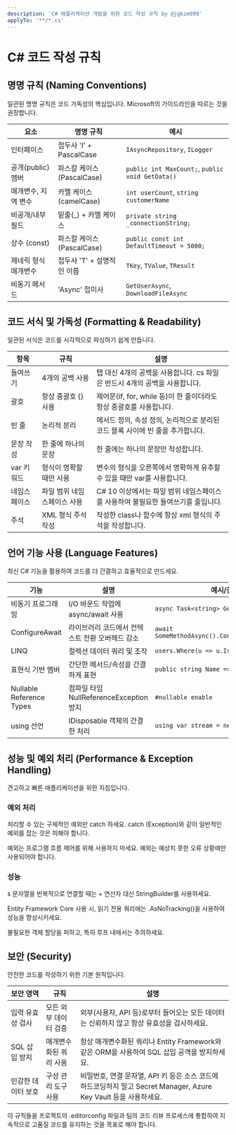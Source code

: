 ```yaml
---
description: 'C# 애플리케이션 개발을 위한 코드 작성 규칙 by @jgkim999'
applyTo: '**/*.cs'
---
```


# C# 코드 작성 규칙

## 명명 규칙 (Naming Conventions)

일관된 명명 규칙은 코드 가독성의 핵심입니다. Microsoft의 가이드라인을 따르는 것을 권장합니다.

| 요소 | 명명 규칙 | 예시 |
|------|-----------|------|
| 인터페이스 | 접두사 'I' + PascalCase | `IAsyncRepository`, `ILogger` |
| 공개(public) 멤버 | 파스칼 케이스 (PascalCase) | `public int MaxCount;`, `public void GetData()` |
| 매개변수, 지역 변수 | 카멜 케이스 (camelCase) | `int userCount`, `string customerName` |
| 비공개/내부 필드 | 밑줄(_) + 카멜 케이스 | `private string _connectionString;` |
| 상수 (const) | 파스칼 케이스 (PascalCase) | `public const int DefaultTimeout = 5000;` |
| 제네릭 형식 매개변수 | 접두사 'T' + 설명적인 이름 | `TKey`, `TValue`, `TResult` |
| 비동기 메서드 | 'Async' 접미사 | `GetUserAsync`, `DownloadFileAsync` |

## 코드 서식 및 가독성 (Formatting & Readability)

일관된 서식은 코드를 시각적으로 파싱하기 쉽게 만듭니다.

| 항목 | 규칙 | 설명 |
|------|------|------|
| 들여쓰기 | 4개의 공백 사용 | 탭 대신 4개의 공백을 사용합니다. cs 파일은 반드시 4개의 공백을 사용합니다. |
| 괄호 | 항상 중괄호 {} 사용 | 제어문(if, for, while 등)이 한 줄이더라도 항상 중괄호를 사용합니다. |
| 빈 줄 | 논리적 분리 | 메서드 정의, 속성 정의, 논리적으로 분리된 코드 블록 사이에 빈 줄을 추가합니다. |
| 문장 작성 | 한 줄에 하나의 문장 | 한 줄에는 하나의 문장만 작성합니다. |
| var 키워드 | 형식이 명확할 때만 사용 | 변수의 형식을 오른쪽에서 명확하게 유추할 수 있을 때만 var를 사용합니다. |
| 네임스페이스 | 파일 범위 네임스페이스 사용 | C# 10 이상에서는 파일 범위 네임스페이스를 사용하여 불필요한 들여쓰기를 줄입니다. |
| 주석 | XML 형식 주석 작성 | 작성한 class나 함수에 항상 xml 형식의 주석을 작성합니다. |

## 언어 기능 사용 (Language Features)

최신 C# 기능을 활용하여 코드를 더 간결하고 효율적으로 만드세요.

| 기능 | 설명 | 예시/참고 |
|------|------|------|
| 비동기 프로그래밍 | I/O 바운드 작업에 async/await 사용 | `async Task<string> GetDataAsync()` |
| ConfigureAwait | 라이브러리 코드에서 컨텍스트 전환 오버헤드 감소 | `await SomeMethodAsync().ConfigureAwait(false)` |
| LINQ | 컬렉션 데이터 쿼리 및 조작 | `users.Where(u => u.IsActive).ToList()` |
| 표현식 기반 멤버 | 간단한 메서드/속성을 간결하게 표현 | `public string Name => _name;` |
| Nullable Reference Types | 컴파일 타임 NullReferenceException 방지 | `#nullable enable` |
| using 선언 | IDisposable 객체의 간결한 처리 | `using var stream = new FileStream(...);` |

## 성능 및 예외 처리 (Performance & Exception Handling)

견고하고 빠른 애플리케이션을 위한 지침입니다.

### 예외 처리

처리할 수 있는 구체적인 예외만 catch 하세요. catch (Exception)와 같이 일반적인 예외를 잡는 것은 피해야 합니다.

예외는 프로그램 흐름 제어를 위해 사용하지 마세요. 예외는 예상치 못한 오류 상황에만 사용되어야 합니다.

### 성능
s
문자열을 반복적으로 연결할 때는 + 연산자 대신 StringBuilder를 사용하세요.

Entity Framework Core 사용 시, 읽기 전용 쿼리에는 .AsNoTracking()을 사용하여 성능을 향상시키세요.

불필요한 객체 할당을 피하고, 특히 루프 내에서는 주의하세요.

## 보안 (Security)

안전한 코드를 작성하기 위한 기본 원칙입니다.

| 보안 영역 | 규칙 | 설명 |
|------|------|------|
| 입력 유효성 검사 | 모든 외부 데이터 검증 | 외부(사용자, API 등)로부터 들어오는 모든 데이터는 신뢰하지 않고 항상 유효성을 검사하세요. |
| SQL 삽입 방지 | 매개변수화된 쿼리 사용 | 항상 매개변수화된 쿼리나 Entity Framework와 같은 ORM을 사용하여 SQL 삽입 공격을 방지하세요. |
| 민감한 데이터 보호 | 구성 관리 도구 사용 | 비밀번호, 연결 문자열, API 키 등은 소스 코드에 하드코딩하지 말고 Secret Manager, Azure Key Vault 등을 사용하세요. |

이 규칙들을 프로젝트의 .editorconfig 파일과 팀의 코드 리뷰 프로세스에 통합하여 지속적으로 고품질 코드를 유지하는 것을 목표로 해야 합니다.
